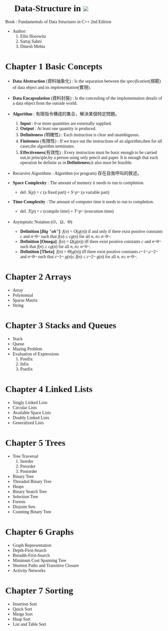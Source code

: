 
<font face="times new roman">
  
# 🧠 Data-Structure in ![](https://img.shields.io/badge/C%2B%2B-blue?logo=c%2B%2B&logoColor=white)

Book : Fundamentals of Data Structures in C++ 2nd Edition
* Author:
  1. Ellis Horowitz
  2. Sartaj Sahni
  3. Dinesh Mehta

# Chapter 1 Basic Concepts

* **Data Abstraction** (<font face="標楷體">資料抽象化</font>) : Is the separation between the *specification*(<font face="標楷體">規範</font>) of data object and its *implementation*(<font face="標楷體">實現</font>).
* **Data Encapsulation** (<font face="標楷體">資料封裝</font>) : Is the concealing of the implementation details of a data object from the outside world.

* **Algorithm** : <font face="標楷體">有限指令構成的集合，解決某個特定問題。</font>
  1. **Input** : 0 or more quantities are externally supplied.
  2. **Output** : At least one quantity is produced.
  3. **Definiteness** (<font face="標楷體">明確性</font>) : Each instruction is clear and unambiguous.
  4. **Finiteness** (<font face="標楷體">有限性</font>) : If we trace out the instructions of an algorithm,then for all cases,the algorithm terminates.
  5. **Effectiveness**(<font face="標楷體">有效性</font>) : Every instruction must be basic enough to be carried out,in principle,by a person using only pencil and paper. It is enough that each operation be definite as in **Definiteness**;it also must be feasible.

* Recursive Algorithms : Algorithm (or program) <font face="標楷體">存在自我呼叫的敘述。</font>
* **Space Complexity** : The amount of memory it needs to run to completion.
  * def. *S*(*p*) = *c* (a fixed part) + *S~p~* (a variable part)
* **Time Complexity** : The amount of computer time it needs to run to completion.
  * def. *T*(*p*) = *c* (compile time) + *T~p~* (execution time)

* Asymptotic Notation (*O*、$\Omega$、$\Theta$)
  * **Definition [*Big "oh"*]**: *f*(*n*) = *O*(*g*(*n*)) if and only if there exist positive constants *c* and *n*~0~ such that *f*(*n*) $\leq$ *cg*(*n*) for all *n*, *n*$\geq$ *n*~0~.
  * **Definition [Omega]**: *f*(*n*) = $\Omega$(*g*(*n*)) iff there exist positive constants *c* and *n*~0~ such that *f*(*n*) $\geq$ *cg*(*n*) for all *n*, *n*$\geq$ *n*~0~.
  * **Definition [Theta]**: *f*(*n*) = $\Theta$(*g*(*n*)) iff there exist positive constants *c*~1~,*c*~2~ and *n*~0~ such that *c*~1~ *g*(*n*)$\leq$ *f*(*n*) $\leq$ *c*~2~ *g*(*n*) for all *n*, *n*$\geq$ *n*~0~.

# Chapter 2 Arrays

* Array
* Polynomial
* Sparse Matrix
* String

# Chapter 3 Stacks and Queues

* Stack
* Queue
* Mazing Problem
* Evaluation of Expressions
  1. Postfix
  2. Infix
  3. Postfix

# Chapter 4 Linked Lists

* Singly Linked Lists
* Circular Lists
* Available Space Lists
* Doubly Linked Lists
* Generalized Lists

# Chapter 5 Trees

* Tree Traversal
  1. Inorder
  2. Preorder
  3. Postorder
* Binary Tree
* Threaded Binary Tree
* Heaps
* Binary Search Tree
* Selection Tree
* Forests
* Disjoint Sets
* Counting Binary Tree

# Chapter 6 Graphs

* Graph Representation
* Depth-First-Search
* Breadth-First-Search
* Minimum Cost Spanning Tree
* Shortest Paths and Transitive Closure
* Activity Networks

# Chapter 7 Sorting

* Insertion Sort
* Quick Sort
* Merge Sort
* Heap Sort
* List and Table  Sort

</font>

